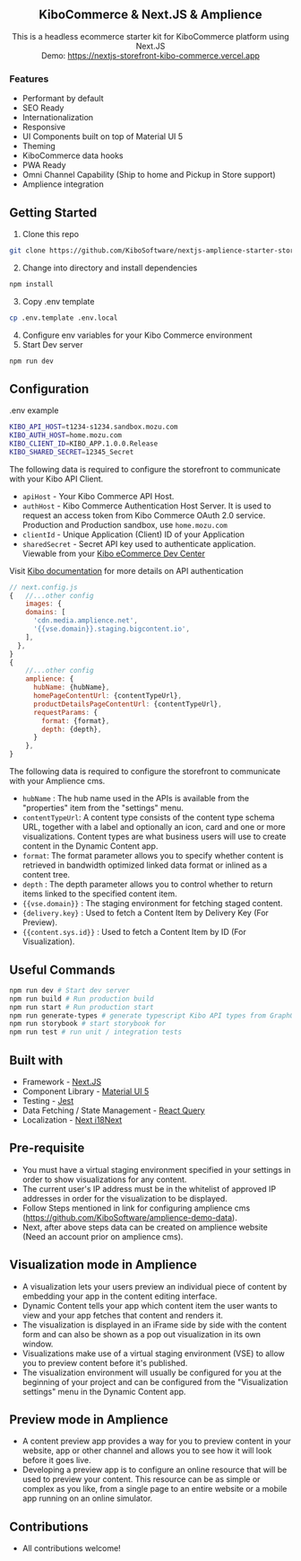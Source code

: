 <h2 align="center">KiboCommerce & Next.JS & Amplience</h2>

<p align="center">
This is a headless ecommerce starter kit for KiboCommerce platform using Next.JS <br>
Demo: <a href="https://nextjs-storefront-kibo-commerce.vercel.app">https://nextjs-storefront-kibo-commerce.vercel.app</a>
</p>

### Features

- Performant by default
- SEO Ready
- Internationalization
- Responsive
- UI Components built on top of Material UI 5
- Theming
- KiboCommerce data hooks
- PWA Ready
- Omni Channel Capability (Ship to home and Pickup in Store support)
- Amplience integration

## Getting Started

1. Clone this repo

```bash
git clone https://github.com/KiboSoftware/nextjs-amplience-starter-storefront.git
```

2. Change into directory and install dependencies

```bash
npm install
```

3. Copy .env template

```bash
cp .env.template .env.local
```

4. Configure env variables for your Kibo Commerce environment
5. Start Dev server

```bash
npm run dev
```

## Configuration

.env example

```bash
KIBO_API_HOST=t1234-s1234.sandbox.mozu.com
KIBO_AUTH_HOST=home.mozu.com
KIBO_CLIENT_ID=KIBO_APP.1.0.0.Release
KIBO_SHARED_SECRET=12345_Secret
```

The following data is required to configure the storefront to communicate with your Kibo API Client.

- `apiHost` - Your Kibo Commerce API Host.
- `authHost` - Kibo Commerce Authentication Host Server. It is used to request an access token from Kibo Commerce OAuth 2.0 service. Production and Production sandbox, use `home.mozu.com`
- `clientId` - Unique Application (Client) ID of your Application
- `sharedSecret` - Secret API key used to authenticate application. Viewable from your [Kibo eCommerce Dev Center](https://mozu.com/login)

Visit [Kibo documentation](https://apidocs.kibong-perf.com/?spec=graphql#auth) for more details on API authentication

```javascript
// next.config.js
{   //...other config
    images: {
    domains: [
      'cdn.media.amplience.net',
      '{{vse.domain}}.staging.bigcontent.io',
    ],
  },
}
{
    //...other config
    amplience: {
      hubName: {hubName},
      homePageContentUrl: {contentTypeUrl},
      productDetailsPageContentUrl: {contentTypeUrl},
      requestParams: {
        format: {format},
        depth: {depth},
      }
    },
}
```

The following data is required to configure the storefront to communicate with your Amplience cms.

- `hubName` : The hub name used in the APIs is available from the "properties" item from the "settings" menu.
- `contentTypeUrl`: A content type consists of the content type schema URL, together with a label and optionally an icon, card and one or more visualizations. Content types are what business users will use to create content in the Dynamic Content app.
- `format`: The format parameter allows you to specify whether content is retrieved in bandwidth optimized linked data format or inlined as a content tree.
- `depth` : The depth parameter allows you to control whether to return items linked to the specified content item.
- `{{vse.domain}}` : The staging environment for fetching staged content.
- `{delivery.key}` : Used to fetch a Content Item by Delivery Key (For Preview).
- `{{content.sys.id}}` : Used to fetch a Content Item by ID (For Visualization).

## Useful Commands

```bash
npm run dev # Start dev server
npm run build # Run production build
npm run start # Run production start
npm run generate-types # generate typescript Kibo API types from GraphQL Schema
npm run storybook # start storybook for
npm run test # run unit / integration tests
```

## Built with

- Framework - [Next.JS](https://nextjs.org/docs)
- Component Library - [Material UI 5](https://mui.com/material-ui/getting-started/overview/)
- Testing - [Jest](https://jestjs.io/docs/getting-started)
- Data Fetching / State Management - [React Query](https://react-query-v3.tanstack.com/overview)
- Localization - [Next i18Next](https://github.com/i18next/next-i18next)

## Pre-requisite

- You must have a virtual staging environment specified in your settings in order to show visualizations for any content.
- The current user's IP address must be in the whitelist of approved IP addresses in order for the visualization to be displayed.
- Follow Steps mentioned in link for configuring amplience cms (https://github.com/KiboSoftware/amplience-demo-data).
- Next, after above steps data can be created on amplience website (Need an account prior on amplience cms).

## Visualization mode in Amplience

- A visualization lets your users preview an individual piece of content by embedding your app in the content editing interface.
- Dynamic Content tells your app which content item the user wants to view and your app fetches that content and renders it.
- The visualization is displayed in an iFrame side by side with the content form and can also be shown as a pop out visualization in its own window.
- Visualizations make use of a virtual staging environment (VSE) to allow you to preview content before it's published.
- The visualization environment will usually be configured for you at the beginning of your project and can be configured from the "Visualization settings" menu in the Dynamic Content app.

## Preview mode in Amplience

- A content preview app provides a way for you to preview content in your website, app or other channel and allows you to see how it will look before it goes live.
- Developing a preview app is to configure an online resource that will be used to preview your content. This resource can be as simple or complex as you like, from a single page to an entire website or a mobile app running on an online simulator.

## Contributions

- All contributions welcome!
